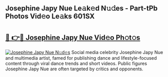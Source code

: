 ## Josephine Japy Nue Le𝚊k𝚎d N𝚞𝚍es - Part-tPb Photos Vid𝚎o Le𝚊ks 601SX

# <h2><a href="http://fb6n1f2.evod.top/?m=Josephine+Japy+Nue">🔗 👉🔴 Josephine Japy Nue Vid𝚎o Ph𝚘t𝚘s</a></h2>

[![Josephine Japy Nue N𝚞d𝚎s](https://i.imgur.com/8V9OHl7.gif)](http://fb6n1f2.evod.top/?m=Josephine+Japy+Nue)
Social media celebrity Josephine Japy Nue and multimedia artist, famed for publishing dance and lifestyle-focused content through viral dance trends and short videos. Public figures Josephine Japy Nue are often targeted by critics and opponents. 
